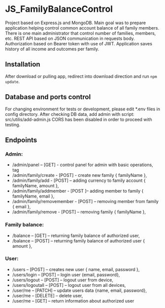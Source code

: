 # JS_FamilyBalanceControl

Project based on Express.js and MongoDB. Main goal was to prepare application helping control common account balance of all family members.
There is one main administrator that control number of families, members, etc.
REST API based on JSON communication in requests body.
Authorization based on Bearer token with use of JWT. 
Application saves history of all income and outcomes per family.

## Installation

After download or pulling app, redirect into download direction and run `npm update`.

## Database and ports control
For changing environment for tests or development, please edit *.env files in config directory.
After checking DB data, add admin with script: src/utilis/add-admin.js
CORS has been disabled in order to proceed with testing.

## Endpoints

### Admin:
* /admin/panel – [GET]  -  control panel for admin with basic operations, tag
* /admin/family/create  - [POST] - create new family { familyName },
* /admin/family/add - [POST] – adding currency to family account { familyName, amount },
* /admin/family/addmember - [POST ]– adding member to family  { familyName, email },
* /admin/family/removemember - [POST] – removing member from family { email },
* /admin/family/remove - [POST] –  removing family { familyName },

### Family balance:
* /balance – [GET] – returning family balance of authorized user,
* /balance – [POST] – returning family balance of authorized user { amount },

### User:
* /users – [POST] – creates new user { name, email, password },
* /users/login – [POST] – login user {email, password},
* /users/logout – [POST] – logout user from device,
* /users/logoutall – [POST] – logout user from all devices,
* /user/me – [PATCH] – update users data {name, email, password},
* /user/me – [DELETE] – delete user,
* /user/me – [GET] – return information about authorized user
